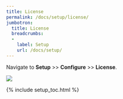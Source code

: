 ```yaml
---
title: License
permalink: /docs/setup/license/
jumbotron:
  title: License
  breadcrumbs:
  - 
    label: Setup
    url: /docs/setup/
---
```


Navigate to **Setup** >> **Configure** >> **License**.

<div class="cerb-screenshot">
<img src="/assets/images/docs/setup/license.png" class="screenshot">
</div>

{% include setup_toc.html %}